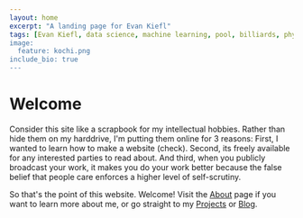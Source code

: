 ```yaml
---
layout: home
excerpt: "A landing page for Evan Kiefl"
tags: [Evan Kiefl, data science, machine learning, pool, billiards, physics, simulation, bioinformatics, microbial ecology, microbiome, metagenomics, anvi'o, university of chicago, university of victoria, PhD student]
image:
  feature: kochi.png
include_bio: true
---
```


# Welcome

Consider this site like a scrapbook for my intellectual hobbies. Rather than hide them on my harddrive, I'm putting them online for 3 reasons: First, I wanted to learn how to make a website (check). Second, its freely available for any interested parties to read about. And third, when you publicly broadcast your work, it makes you do your work better because the false belief that people care enforces a higher level of self-scrutiny.

So that's the point of this website. Welcome! Visit the [About](/about/) page if you want to learn
more about me, or go straight to my [Projects](/projects/) or [Blog](/posts/).

